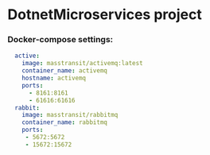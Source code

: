 # DotnetMicroservices project

### Docker-compose settings:
```yaml
  active:
    image: masstransit/activemq:latest
    container_name: activemq
    hostname: activemq
    ports:
      - 8161:8161
      - 61616:61616	  
  rabbit:
    image: masstransit/rabbitmq
    container_name: rabbitmq
    ports:
     - 5672:5672
     - 15672:15672
```